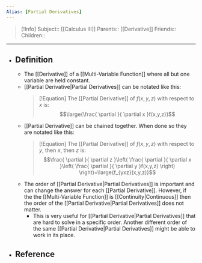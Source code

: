 ```yaml
---
Alias: [Partial Derivatives]
---
```

> [!Info]
> Subject:: [[Calculus III]]
> Parents:: [[Derivative]]
> Friends:: 
> Children:: 
---
- ## Definition
	- The [[Derivative]] of a [[Multi-Variable Function]] where all but one variable are held constant.
	- [[Partial Derivative|Partial Derivatives]] can be notated like this:
	  > [!Equation]
	  > The [[Partial Derivative]] of $f(x,y,z)$ with respect to $x$ is:
	  > $$\large{\frac{ \partial  }{ \partial x }f(x,y,z)}$$
	- [[Partial Derivative]] can be chained together. When done so they are notated like this:
	  > [!Equation]
	  > The [[Partial Derivative]] of $f(x,y,z)$ with respect to $y$, then $x$, then $z$ is:
	  > $$\frac{ \partial  }{ \partial z }\left( \frac{ \partial  }{ \partial x }\left( \frac{ \partial  }{ \partial y }f(x,y,z) \right) \right)=\large{f_{yxz}(x,y,z)}$$
	- The order of [[Partial Derivative|Partial Derivatives]] is important and can change the answer for each [[Partial Derivative]]. However, if the the [[Multi-Variable Function]] is [[Continuity|Continuous]] then the order of the [[Partial Derivative|Partial Derivatives]] does not matter.
		- This is very useful for [[Partial Derivative|Partial Derivatives]] that are hard to solve in a specific order. Another different order of the same [[Partial Derivative|Partial Derivatives]] might be able to work in its place.
- ## Reference